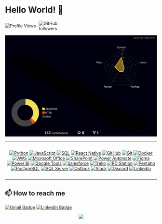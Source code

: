 # Hello World! 👋

<div style="display: flex; align-items: center; gap: 10px;">
  <img src="https://komarev.com/ghpvc/?username=FelipeBNogueira&style=flat-square" alt="Profile Views"/>
  <img width="100" src="https://img.shields.io/github/followers/FelipeBNogueira?style=social" alt="GitHub followers" />
</div>

</div>


![Meu perfil 3D](https://raw.githubusercontent.com/FelipeBNogueira/FelipeBNogueira/main/profile-3d-contrib/profile-night-rainbow.svg)

---

<div align="center" style="display: flex; flex-wrap: wrap; justify-content: center; gap: 10px;">

  <!-- Linguagens e ferramentas -->
  <a href="https://www.python.org/" target="_blank"><img src="https://img.icons8.com/color/64/000000/python.png" alt="Python" title="Python"/></a>
  <a href="https://developer.mozilla.org/en-US/docs/Web/JavaScript" target="_blank"><img src="https://img.icons8.com/color/64/000000/javascript.png" alt="JavaScript" title="JavaScript"/></a>
  <a href="https://www.mysql.com/" target="_blank"><img src="https://img.icons8.com/color/64/000000/sql.png" alt="SQL" title="SQL"/></a>
  <a href="https://reactnative.dev/" target="_blank"><img src="https://img.icons8.com/color/64/000000/react-native.png" alt="React Native" title="React Native"/></a>
  <a href="https://github.com/" target="_blank"><img src="https://img.icons8.com/color/64/000000/github.png" alt="GitHub" title="GitHub"/></a>
  <a href="https://git-scm.com/" target="_blank"><img src="https://img.icons8.com/color/64/000000/git.png" alt="Git" title="Git"/></a>
  <a href="https://www.docker.com/" target="_blank"><img src="https://img.icons8.com/color/64/000000/docker.png" alt="Docker" title="Docker"/></a>
  <a href="https://aws.amazon.com/" target="_blank"><img src="https://img.icons8.com/color/64/000000/amazon-web-services.png" alt="AWS" title="AWS"/></a>
  <a href="https://www.microsoft.com/microsoft-365" target="_blank"><img src="https://img.icons8.com/color/64/microsoft-office-2019.png" alt="Microsoft Office" title="Microsoft Office"/></a>
  <a href="https://www.microsoft.com/sharepoint" target="_blank"><img src="https://upload.wikimedia.org/wikipedia/commons/thumb/e/e1/Microsoft_Office_SharePoint_%282019%E2%80%93present%29.svg/768px-Microsoft_Office_SharePoint_%282019%E2%80%93present%29.svg.png" width="64" height="64" alt="SharePoint" title="SharePoint"/></a>
  <a href="https://powerautomate.microsoft.com/" target="_blank"><img src="https://img.icons8.com/?size=512&id=kTTt25v6Drpd&format=png" width="64" height="64" alt="Power Automate" title="Power Automate"/></a>
  <a href="https://www.figma.com/" target="_blank"><img src="https://img.icons8.com/color/64/figma--v1.png" alt="Figma" title="Figma"/></a>
  <a href="https://powerbi.microsoft.com/" target="_blank"><img src="https://upload.wikimedia.org/wikipedia/commons/thumb/c/cf/New_Power_BI_Logo.svg/630px-New_Power_BI_Logo.svg.png" width="64" height="64" alt="Power BI" title="Power BI"/></a>
  <a href="https://www.google.com/" target="_blank"><img src="https://img.icons8.com/color/64/google-logo.png" alt="Google Tools" title="Ferramentas Google"/></a>
  <a href="https://www.salesforce.com/" target="_blank"><img src="https://img.icons8.com/color/64/salesforce.png" alt="Salesforce" title="Salesforce"/></a>
  <a href="https://trello.com/" target="_blank"><img src="https://img.icons8.com/color/64/trello.png" alt="Trello" title="Trello"/></a>
  <a href="https://www.rdstation.com/" target="_blank"><img src="https://cdn.brandfetch.io/rdstation.com/fallback/lettermark/theme/dark/h/256/w/256/icon?c=1bfwsmEH20zzEfSNTed" width="64" height="64" alt="RD Station" title="RD Station"/></a>
  <a href="https://pentaho.com/" target="_blank"><img src="https://agail.com.br/wp-content/uploads/2020/12/pdi.png" width="64" height="64" alt="Pentaho" title="Pentaho"/></a>
  <a href="https://www.postgresql.org/" target="_blank"><img src="https://img.icons8.com/color/64/postgreesql.png" alt="PostgreSQL" title="PostgreSQL"/></a>
  <a href="https://www.microsoft.com/en-us/sql-server" target="_blank"><img src="https://img.icons8.com/color/64/microsoft-sql-server.png" alt="SQL Server" title="SQL Server"/></a>
  <a href="https://outlook.live.com/" target="_blank"><img src="https://img.icons8.com/color/64/ms-outlook.png" alt="Outlook" title="Outlook"/></a>
  <a href="https://slack.com/" target="_blank"><img src="https://img.icons8.com/color/64/slack-new.png" alt="Slack" title="Slack"/></a>
  <a href="https://discord.com/" target="_blank"><img src="https://img.icons8.com/color/64/discord-logo.png" alt="Discord" title="Discord"/></a>
  <a href="https://www.linkedin.com/in/cfbn-adm/" target="_blank"><img src="https://img.icons8.com/color/64/linkedin.png" alt="LinkedIn" title="LinkedIn"/></a>

</div>

---

## 📫 How to reach me

[![Gmail Badge](https://img.shields.io/badge/Gmail-cfbn.adm@gmail.com-D14836?style=for-the-badge&logo=gmail&logoColor=white)](mailto:cfbn.adm@gmail.com)
[![LinkedIn Badge](https://img.shields.io/badge/LinkedIn-cfbn--adm-blue?style=for-the-badge&logo=linkedin&logoColor=white)](https://www.linkedin.com/in/cfbn-adm/)

<p align="center">
  <img src="https://github-profile-trophy.vercel.app/?username=FelipeBNogueira&theme=gruvbox&row=1&column=6&margin-w=10" height="100px" />
</p>























